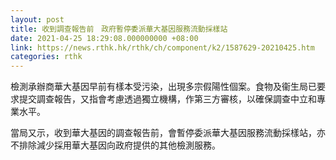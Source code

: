 ```yaml
---
layout: post
title: 收到調查報告前　政府暫停委派華大基因服務流動採樣站
date: 2021-04-25 18:29:08.000000000 +08:00
link: https://news.rthk.hk/rthk/ch/component/k2/1587629-20210425.htm
categories: rthk
---
```


檢測承辦商華大基因早前有樣本受污染，出現多宗假陽性個案。食物及衞生局已要求提交調查報告，又指會考慮透過獨立機構，作第三方審核，以確保調查中立和專業水平。

當局又示，收到華大基因的調查報告前，會暫停委派華大基因服務流動採樣站，亦不排除減少採用華大基因向政府提供的其他檢測服務。
